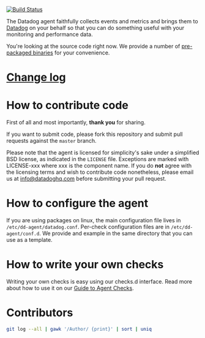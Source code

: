 [![Build Status](https://secure.travis-ci.org/DataDog/dd-agent.png?branch=master)](http://travis-ci.org/DataDog/dd-agent)

The Datadog agent faithfully collects events and metrics and brings
them to [Datadog](https://app.datadoghq.com) on your behalf so that
you can do something useful with your monitoring and performance data.

You're looking at the source code right now. We provide a number of
[pre-packaged binaries](https://app.datadoghq.com/account/settings#agent) for your convenience.

# [Change log](https://github.com/DataDog/dd-agent/wiki/Change-Log)

# How to contribute code

First of all and most importantly, **thank you** for sharing.

If you want to submit code, please fork this repository and submit pull requests against the `master` branch.

Please note that the agent is licensed for simplicity's sake
under a simplified BSD license, as indicated in the `LICENSE` file.
Exceptions are marked with LICENSE-xxx where xxx is the component name.
If you do **not** agree with the licensing terms and wish to contribute code nonetheless,
please email us at <info@datadoghq.com> before submitting your
pull request.

# How to configure the agent

If you are using packages on linux, the main configuration file lives 
in `/etc/dd-agent/datadog.conf`. Per-check configuration files are in
`/etc/dd-agent/conf.d`. We provide and example in the same directory
that you can use as a template.

# How to write your own checks

Writing your own checks is easy using our checks.d interface. Read more about
how to use it on our [Guide to Agent Checks](http://docs.datadoghq.com/guides/agent_checks/).

# Contributors

```bash
git log --all | gawk '/Author/ {print}' | sort | uniq
```
